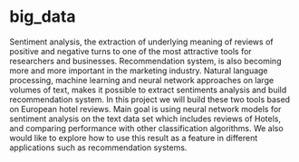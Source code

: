 # big_data

Sentiment analysis, the extraction of underlying meaning of reviews of positive and negative turns to one
of the most attractive tools for researchers and businesses. Recommendation system, is also becoming more and
more important in the marketing industry. Natural language processing, machine learning and neural network approaches
on large volumes of text, makes it possible to extract sentiments analysis and build recommendation system.
In this project we will build these two tools based on European hotel reviews. Main goal is using neural network models for sentiment analysis on the text data set which includes reviews of Hotels, and comparing performance with other classification algorithms. We also would like to explore how to use this result as a feature in different applications such as recommendation systems.
